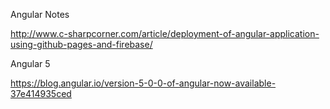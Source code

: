 Angular Notes

http://www.c-sharpcorner.com/article/deployment-of-angular-application-using-github-pages-and-firebase/


Angular 5

https://blog.angular.io/version-5-0-0-of-angular-now-available-37e414935ced

